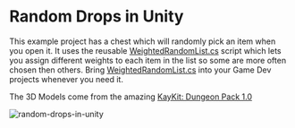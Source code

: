 # Random Drops in Unity

This example project has a chest which will randomly pick an item when you open it. It uses the reusable [WeightedRandomList.cs](https://github.com/vectorbread/random-drops/blob/main/Assets/Scripts/WeightedRandomList.cs) script which lets you assign different weights to each item in the list so some are more often chosen then others. Bring [WeightedRandomList.cs](https://github.com/vectorbread/random-drops/blob/main/Assets/Scripts/WeightedRandomList.cs) into your Game Dev projects whenever you need it.

The 3D Models come from the amazing [KayKit: Dungeon Pack 1.0](https://opengameart.org/content/kaykit-dungeon-pack-10)

![random-drops-in-unity](https://user-images.githubusercontent.com/80363678/122719766-a8651680-d23c-11eb-85ba-84d262dcfabd.png)
